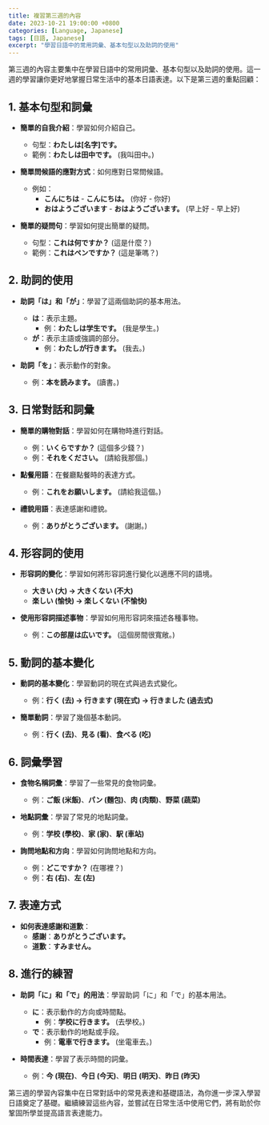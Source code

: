 ```yaml
---
title: 複習第三週的內容
date: 2023-10-21 19:00:00 +0800
categories: [Language, Japanese]
tags: [日語, Japanese] 
excerpt: "學習日語中的常用詞彙、基本句型以及助詞的使用"
---
```


第三週的內容主要集中在學習日語中的常用詞彙、基本句型以及助詞的使用。這一週的學習讓你更好地掌握日常生活中的基本日語表達。以下是第三週的重點回顧：

## **1. 基本句型和詞彙**
- **簡單的自我介紹**：學習如何介紹自己。
  - 句型：**わたしは[名字]です。**
  - 範例：**わたしは田中です。** (我叫田中。)
  
- **簡單問候語的應對方式**：如何應對日常問候語。
  - 例如：
    - **こんにちは** - **こんにちは。** (你好 - 你好)
    - **おはようございます** - **おはようございます。** (早上好 - 早上好)
  
- **簡單的疑問句**：學習如何提出簡單的疑問。
  - 句型：**これは何ですか？** (這是什麼？)
  - 範例：**これはペンですか？** (這是筆嗎？)

## **2. 助詞的使用**
- **助詞「は」和「が」**：學習了這兩個助詞的基本用法。
  - **は**：表示主題。  
    - 例：**わたしは学生です。** (我是學生。)
  - **が**：表示主語或強調的部分。
    - 例：**わたしが行きます。** (我去。)
  
- **助詞「を」**：表示動作的對象。
  - 例：**本を読みます。** (讀書。)

## **3. 日常對話和詞彙**
- **簡單的購物對話**：學習如何在購物時進行對話。
  - 例：**いくらですか？** (這個多少錢？)
  - 例：**それをください。** (請給我那個。)
  
- **點餐用語**：在餐廳點餐時的表達方式。
  - 例：**これをお願いします。** (請給我這個。)
  
- **禮貌用語**：表達感謝和禮貌。
  - 例：**ありがとうございます。** (謝謝。)

## **4. 形容詞的使用**
- **形容詞的變化**：學習如何將形容詞進行變化以適應不同的語境。
  - **大きい (大) → 大きくない (不大)**
  - **楽しい (愉快) → 楽しくない (不愉快)**

- **使用形容詞描述事物**：學習如何用形容詞來描述各種事物。
  - 例：**この部屋は広いです。** (這個房間很寬敞。)

## **5. 動詞的基本變化**
- **動詞的基本變化**：學習動詞的現在式與過去式變化。
  - 例：**行く (去) → 行きます (現在式) → 行きました (過去式)**
  
- **簡單動詞**：學習了幾個基本動詞。
  - 例：**行く (去)**、**見る (看)**、**食べる (吃)**

## **6. 詞彙學習**
- **食物名稱詞彙**：學習了一些常見的食物詞彙。
  - 例：**ご飯 (米飯)**、**パン (麵包)**、**肉 (肉類)**、**野菜 (蔬菜)**
  
- **地點詞彙**：學習了常見的地點詞彙。
  - 例：**学校 (學校)**、**家 (家)**、**駅 (車站)**
  
- **詢問地點和方向**：學習如何詢問地點和方向。
  - 例：**どこですか？** (在哪裡？)
  - 例：**右 (右)**、**左 (左)**

## **7. 表達方式**
- **如何表達感謝和道歉**：
  - **感謝**：**ありがとうございます。**
  - **道歉**：**すみません。**

## **8. 進行的練習**
- **助詞「に」和「で」的用法**：學習助詞「に」和「で」的基本用法。
  - **に**：表示動作的方向或時間點。
    - 例：**学校に行きます。** (去學校。)
  - **で**：表示動作的地點或手段。
    - 例：**電車で行きます。** (坐電車去。)
  
- **時間表達**：學習了表示時間的詞彙。
  - 例：**今 (現在)**、**今日 (今天)**、**明日 (明天)**、**昨日 (昨天)**

第三週的學習內容集中在日常對話中的常見表達和基礎語法，為你進一步深入學習日語奠定了基礎。繼續練習這些內容，並嘗試在日常生活中使用它們，將有助於你鞏固所學並提高語言表達能力。
